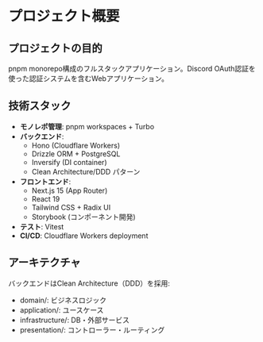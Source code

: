 # プロジェクト概要

## プロジェクトの目的
pnpm monorepo構成のフルスタックアプリケーション。Discord OAuth認証を使った認証システムを含むWebアプリケーション。

## 技術スタック
- **モノレポ管理**: pnpm workspaces + Turbo
- **バックエンド**: 
  - Hono (Cloudflare Workers)
  - Drizzle ORM + PostgreSQL
  - Inversify (DI container)
  - Clean Architecture/DDD パターン
- **フロントエンド**: 
  - Next.js 15 (App Router)
  - React 19
  - Tailwind CSS + Radix UI
  - Storybook (コンポーネント開発)
- **テスト**: Vitest
- **CI/CD**: Cloudflare Workers deployment

## アーキテクチャ
バックエンドはClean Architecture（DDD）を採用:
- domain/: ビジネスロジック
- application/: ユースケース
- infrastructure/: DB・外部サービス
- presentation/: コントローラー・ルーティング